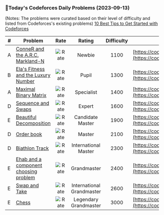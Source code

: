 ### 🌟Today's Codeforces Daily Problems (2023-09-13)
(Notes: The problems were curated based on their level of difficulty and listed from Codeforces's existing problems)
[10 Best Tips to Get Started with Codeforces](https://github.com/ika9810/Codeforces-Daily-Problems/blob/main/10%20Best%20Tips%20to%20Get%20Started%20with%20Codeforces.md)

| # | Problem | Rate| Rating | Difficulty | Contest |
|---| ----- | :--------: | :----------: | :----------: | ---------- |
|A|[ConneR and the A.R.C. Markland-N](https://codeforces.com/contest/1293/problem/A)|![Rate](https://img.shields.io/badge/Newbie-1100-lightgrey)|Newbie|1100|[https://codeforces.com/contest/1293](https://codeforces.com/contest/1293)|
|B|[Ela's Fitness and the Luxury Number](https://codeforces.com/contest/1737/problem/B)|![Rate](https://img.shields.io/badge/Pupil-1300-brightgreen)|Pupil|1300|[https://codeforces.com/contest/1737](https://codeforces.com/contest/1737)|
|A|[Maximal Binary Matrix](https://codeforces.com/contest/803/problem/A)|![Rate](https://img.shields.io/badge/Specialist-1400-9cf)|Specialist|1400|[https://codeforces.com/contest/803](https://codeforces.com/contest/803)|
|D|[Sequence and Swaps](https://codeforces.com/contest/1455/problem/D)|![Rate](https://img.shields.io/badge/Expert-1600-blue)|Expert|1600|[https://codeforces.com/contest/1455](https://codeforces.com/contest/1455)|
|E|[Beautiful Decomposition](https://codeforces.com/contest/279/problem/E)|![Rate](https://img.shields.io/badge/Candidate%20Master-1900-blueviolet)|Candidate Master|1900|[https://codeforces.com/contest/279](https://codeforces.com/contest/279)|
|D|[Order book](https://codeforces.com/contest/1028/problem/D)|![Rate](https://img.shields.io/badge/Master-2100-orange)|Master|2100|[https://codeforces.com/contest/1028](https://codeforces.com/contest/1028)|
|D|[Biathlon Track](https://codeforces.com/contest/424/problem/D)|![Rate](https://img.shields.io/badge/International%20Master-2300-orange)|International Master|2300|[https://codeforces.com/contest/424](https://codeforces.com/contest/424)|
|E|[Ehab and a component choosing problem](https://codeforces.com/contest/1088/problem/E)|![Rate](https://img.shields.io/badge/Grandmaster-2400-red)|Grandmaster|2400|[https://codeforces.com/contest/1088](https://codeforces.com/contest/1088)|
|E|[Swap and Take](https://codeforces.com/contest/1736/problem/E)|![Rate](https://img.shields.io/badge/International%20Grandmaster-2600-red)|International Grandmaster|2600|[https://codeforces.com/contest/1736](https://codeforces.com/contest/1736)|
|E|[Chess](https://codeforces.com/contest/57/problem/E)|![Rate](https://img.shields.io/badge/Legendary%20Grandmaster-3000-red)|Legendary Grandmaster|3000|[https://codeforces.com/contest/57](https://codeforces.com/contest/57)|
